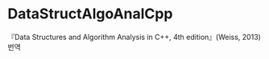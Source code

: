 # DataStructAlgoAnalCpp
『Data Structures and Algorithm Analysis in C++, 4th edition』(Weiss, 2013) 번역
